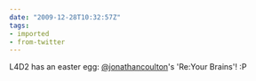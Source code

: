 ```yaml
---
date: "2009-12-28T10:32:57Z"
tags:
- imported
- from-twitter
---
```

L4D2 has an easter egg: [@jonathancoulton](/twitter/#/jonathancoulton)'s 'Re:Your Brains'\! :P

